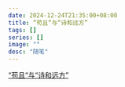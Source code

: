 ```yaml
---
date: 2024-12-24T21:35:00+08:00
title: “苟且“与“诗和远方”
tags: []
series: []
image: ""
desc: "随笔"
---
```


<!--more-->


[“苟且“与“诗和远方”](https://www.yuque.com/ernest-yq8ge/yy0nqb/qrit1z)
